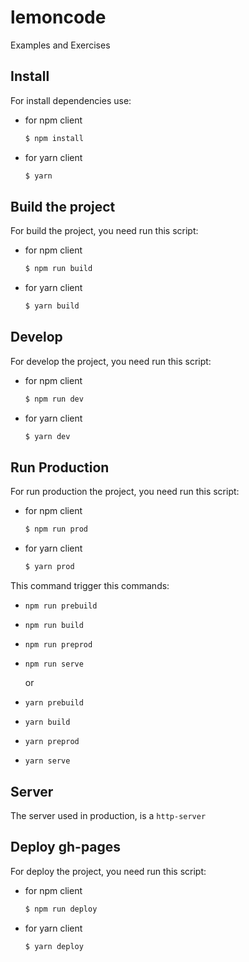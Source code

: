 # lemoncode
Examples and Exercises

## Install

For install dependencies use:

- for npm client
    ```bash
    $ npm install
    ```
- for yarn client
    ```bash
    $ yarn
    ```

## Build the project 

For build the project, you need run this script:

- for npm client
    ```bash
    $ npm run build
    ```
- for yarn client
    ```bash
    $ yarn build
    ```

## Develop

For develop the project, you need run this script:

- for npm client
    ```bash
    $ npm run dev
    ```
- for yarn client
    ```bash
    $ yarn dev
    ```

## Run Production

For run production the project, you need run this script:

- for npm client
    ```bash
    $ npm run prod
    ```
- for yarn client
    ```bash
    $ yarn prod
    ```

This command trigger this commands:

- `npm run prebuild`
- `npm run build`
- `npm run preprod`
- `npm run serve`

    or

- `yarn prebuild`
- `yarn build`
- `yarn preprod`
- `yarn serve`

## Server

The server used in production, is a `http-server`

## Deploy gh-pages

For deploy the project, you need run this script:

- for npm client
    ```bash
    $ npm run deploy
    ```
- for yarn client
    ```bash
    $ yarn deploy
    ```

